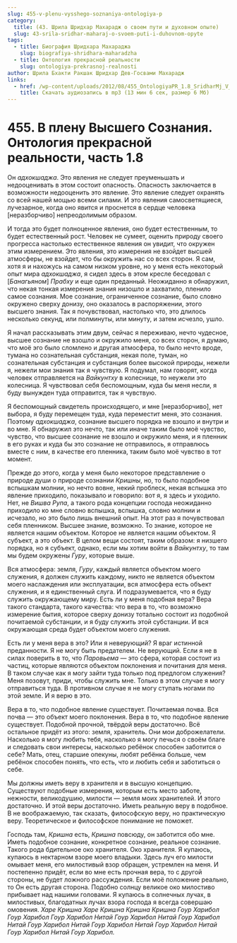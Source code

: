 ```yaml
---
slug: 455-v-plenu-vysshego-soznaniya-ontologiya-p
category:
  title: (43. Шрила Шридхар Махарадж о своем пути и духовном опыте)
  slug: 43-srila-sridhar-maharaj-o-svoem-puti-i-duhovnom-opyte
tags:
  - title: Биография Шридхара Махараджа
    slug: biografiya-shridhara-maharadzha
  - title: Онтология прекрасной реальности
    slug: ontologiya-prekrasnoj-realnosti
author: Шрила Бхакти Ракшак Шридхар Дев-Госвами Махарадж
links:
  - href: /wp-content/uploads/2012/08/455_OntologiyaPR_1.8_SridharMj_V_plenu_vysshego_soznaniya.mp3
    title: Скачать аудиозапись в mp3 (13 мин 6 сек, размер 6 Мб)
---
```


# 455. В плену Высшего Сознания. Онтология прекрасной реальности, часть 1.8

Он *адхокшаджа*. Это явления не следует преуменьшать и недооценивать в этом состоит опасность. Опасность заключается в возможности недооценить это явление. Это явление следует охранять со всей нашей мощью всеми силами. И это явления самосветящиеся, лучезарное, когда оно явится и проснется в сердце человека [неразборчиво] непреодолимым образом.

И тогда это будет полноценное явления, оно будет естественным, то будет естественный рост. Человек не сумеет, оценить природу своего прогресса настолько естественное явления он увидит, что окружен этим измерением. Это явления, это измерения не взойдет высшей атмосферы, не взойдет, что бы окружить нас со всех сторон. Я сам, хотя я и нахожусь на самом низком уровне, но у меня есть некоторый опыт мира *адхокшаджа*, я сидел здесь в этом кресле беседовал с [*Банагьяном*] *Прабху* и еще один преданный. Неожиданно я обнаружил, что некая тонкая измерения знания низошло и захватило, пленило самое сознания. Мое сознание, ограниченное сознание, было словно окружено сверху донизу, оно оказалось в распоряжении, этого высшего знания. Так я почувствовал, настолько что, это длилось несколько секунд, или полминуты, или минуту, и затем исчезло, ушло.

Я начал рассказывать этим двум, сейчас я переживаю, нечто чудесное, высшее сознание не взошло и окружило меня, со всех сторон, я думаю, что моё эго было сломлено и другая атмосфера, то было нечто вроде, тумана но сознательная субстанция, некая поле, туман, но сознательная субстанция и субстанция более высокой природы, нежели я, нежели мои знания так я чувствую. Я подумал, нам говорят, когда человек отправляется на *Вайкунтху* в колеснице, то неужели это колесница. Я чувствовал себя беспомощным, куда бы меня несли, я буду вынужден туда отправится, так я чувствую.

Я беспомощный свидетель происходящего, и мне [неразборчиво], нет выбора, я буду перемещен туда, куда переместит меня, это сознания. Поэтому *адхокшаджа*, сознание высшего порядка не взошло и внутри и во мне. Я обнаружил это нечто, так или иначе таким было моё чувство, чувство, что высшее сознание не взошло и окружило меня, и я пленник в его руках и куда бы это сознание не отправилось, я отправлюсь вместе с ним, в качестве его пленника, таким было моё чувство в тот момент.

Прежде до этого, когда у меня было некоторое представление о природе души о природе сознании *Кришны*, но, то было подобное вспышкам молнии, но нечто вовне, некий проблеск, некая вспышка это явление приходило, показывало и говорило: вот я, я здесь и уходило. Нет, не *Вишва Рупа*, а такого рода концепции господа неожиданно приходило ко мне словно вспышка, вспышка, словно молнии и исчезало, но это было лишь внешний опыт. На этот раз я почувствовал себя пленником. Высшее знание, возможно. То знание, которое не является нашим объектом. Которое не является нашим объектом. Я субъект, а это объект. В целом вещи состоят, таким образом: я низшего порядка, но я субъект, однако, если мы хотим войти в *Вайкунтху*, то там мы будем окружены *Гуру*, которые выше.

Вся атмосфера: земля, *Гуру*, каждый является объектом моего служения, я должен служить каждому, никто не является объектом моего наслаждения или эксплуатации, вся атмосфера есть объект служения, и я единственный слуга. И подразумевается, что я буду служить окружающему миру. Есть ли у меня подобная вера? Вера такого стандарта, такого качества: что вера в то, что возможно измерение бытия, которое сверху донизу тотально состоит из подобной почитаемой субстанции, и я буду служить этой субстанции. И вся окружающая среда будет объектом моего служения.

Есть ли у меня вера в это? Или я неверующий? Я враг истинной преданности. Я не могу быть предателем. Не верующий. Если я не в силах поверить в то, что *Паровьема* — это сфера, которая состоит из частиц, которые являются объектом поклонения и почитания для меня. В таком случае как я могу зайти туда только под предлогом служения? Меня позовут, приди, чтобы служить мне. Только в этом случае я могу отправиться туда. В противном случае я не могу ступать ногами по этой земле. И я верю в это.

Вера в то, что подобное явление существует. Почитаемая почва. Вся почва — это объект моего поклонения. Вера в то, что подобное явление существует. Подобной прочной, твёрдой веры достаточно. Всё остальное придёт из этого: земля, хранитель. Они мои доброжелатели. Насколько я могу любить тебя, насколько я могу печься о своём благе и следовать свои интересы, насколько ребёнок способен заботится о себе? Мать, отец, старшие опекуны, любят ребёнка больше, чем ребёнок способен понять, что есть, что и любить себя и заботиться о себе.

Мы должны иметь веру в хранителя и в высшую концепцию. Существуют подобные измерения, которым есть место заботе, нежности, великодушию, милости — земля моих хранителей. И этого достаточно. И этой веры достаточно. Иметь реальную веру в подобное. В не воображаемую, так сказать, философскую веру, но практическую веру. Теоретическое и философское понимание не поможет.

Господь там, *Кришна* есть, *Кришна* повсюду, он заботится обо мне. Иметь подобное сознание, конкретное сознание, реальное сознание. Такого рода бдительное око хранителя. Око хранителя. Я купаюсь, купаюсь в нектарном взоре моего владыки. Здесь луч его милости омывает меня, его милостивый взор обращен, устремлен на меня. И постепенно придёт, если во мне есть прочная вера, то с другой стороны, не будет ложного рассуждения. Если моё положение реально, то Он есть другая сторона. Подобно солнцу великое око милостиво прибывает над нашими головами. Я купаюсь в солнечных лучах, в милостивых, благодатных лучах взора господа я всегда совершаю омовения. *Харе Кришна Харе Кришна Кришна Кришна Гоур Харибол Гоур Харибол Гоур Харибол Нитай Гоур Харибол Нитай Гоур Харибол Нитай Гоур Харибол Нитай Гоур Харибол Нитай Гоур Харибол Нитай Гоур Харибол Нитай Гоур Харибол.*

